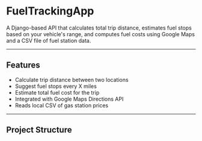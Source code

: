 # FuelTrackingApp 

A Django-based API that calculates total trip distance, estimates fuel stops based on your vehicle's range, and computes fuel costs using Google Maps and a CSV file of fuel station data.

---

## Features

-  Calculate trip distance between two locations
-  Suggest fuel stops every X miles
-  Estimate total fuel cost for the trip
-  Integrated with Google Maps Directions API
-  Reads local CSV of gas station prices

---

##  Project Structure
